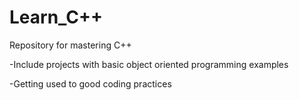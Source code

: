 # Learn_C++
Repository for mastering C++

-Include projects with basic object oriented programming examples

-Getting used to good coding practices

